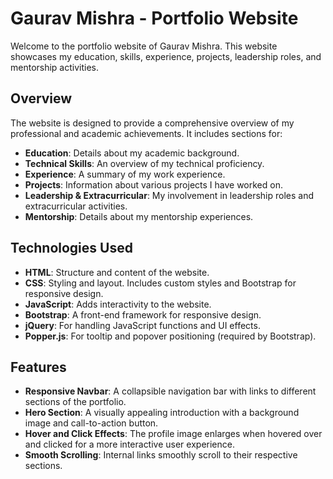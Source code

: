 # Gaurav Mishra - Portfolio Website

Welcome to the portfolio website of Gaurav Mishra. This website showcases my education, skills, experience, projects, leadership roles, and mentorship activities.

## Overview

The website is designed to provide a comprehensive overview of my professional and academic achievements. It includes sections for:

- **Education**: Details about my academic background.
- **Technical Skills**: An overview of my technical proficiency.
- **Experience**: A summary of my work experience.
- **Projects**: Information about various projects I have worked on.
- **Leadership & Extracurricular**: My involvement in leadership roles and extracurricular activities.
- **Mentorship**: Details about my mentorship experiences.

## Technologies Used

- **HTML**: Structure and content of the website.
- **CSS**: Styling and layout. Includes custom styles and Bootstrap for responsive design.
- **JavaScript**: Adds interactivity to the website.
- **Bootstrap**: A front-end framework for responsive design.
- **jQuery**: For handling JavaScript functions and UI effects.
- **Popper.js**: For tooltip and popover positioning (required by Bootstrap).

## Features

- **Responsive Navbar**: A collapsible navigation bar with links to different sections of the portfolio.
- **Hero Section**: A visually appealing introduction with a background image and call-to-action button.
- **Hover and Click Effects**: The profile image enlarges when hovered over and clicked for a more interactive user experience.
- **Smooth Scrolling**: Internal links smoothly scroll to their respective sections.

